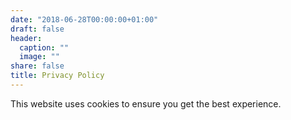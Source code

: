 ```yaml
---
date: "2018-06-28T00:00:00+01:00"
draft: false
header:
  caption: ""
  image: ""
share: false
title: Privacy Policy
---
```


This website uses cookies to ensure you get the best experience.
